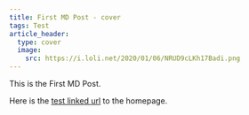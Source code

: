 ```yaml
---
title: First MD Post - cover
tags: Test
article_header:
  type: cover
  image:
    src: https://i.loli.net/2020/01/06/NRUD9cLKh17Badi.png
---
```


This is the First MD Post.

Here is the [test linked url](https://zmei.moe) to the homepage.